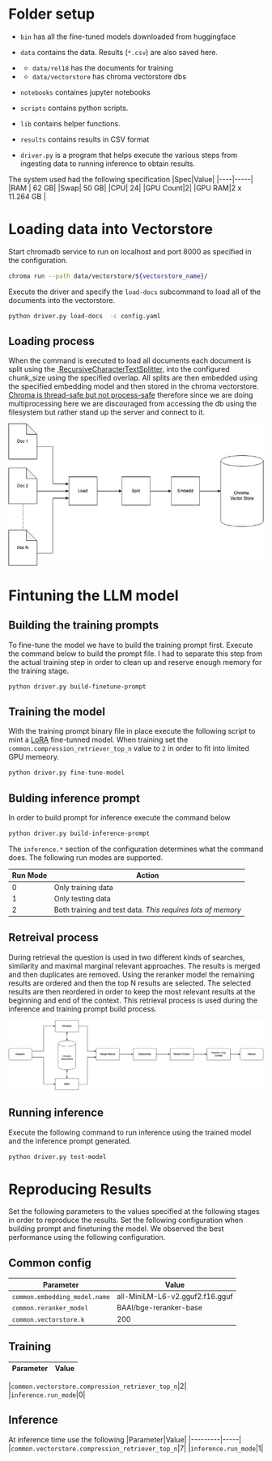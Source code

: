 # Folder setup
- `bin` has all the fine-tuned models downloaded from huggingface
- `data` contains the data. Results (`*.csv`) are also saved here.
- - `data/rel18` has the documents for training
- - `data/vectorstore` has chroma vectorstore dbs
  
- `notebooks` containes jupyter notebooks
- `scripts` contains python scripts.
- `lib` contains helper functions.
- `results` contains results in CSV format
- `driver.py` is a program that helps execute the various steps from ingesting data to running inference to obtain results.


The system used had the following specification 
|Spec|Value|
|----|-----|
|RAM | 62 GB|
|Swap| 50 GB|
|CPU| 24|
|GPU Count|2|
|GPU RAM|2 x 11.264 GB |

# Loading data into Vectorstore
Start chromadb service to run on localhost and port 8000 as specified in the configuration. 
```bash
chroma run --path data/vectorstore/${vectorstore_name}/
```

Execute the driver and specify the `load-docs` subcommand to load all of the documents into the vectorstore.
```bash
python driver.py load-docs  -c config.yaml
```   
## Loading process
When the command is executed to load all documents each document is split using the ,[RecursiveCharacterTextSplitter](https://api.python.langchain.com/en/latest/character/langchain_text_splitters.character.RecursiveCharacterTextSplitter.html), into the configured chunk_size using the specified overlap. All splits are then embedded using the specified embedding model and then stored in the chroma vectorstore. [Chroma is thread-safe but not process-safe](https://cookbook.chromadb.dev/core/system_constraints/) therefore since we are doing multiprocessing here we are discouraged from accessing the db using the filesystem but rather stand up the server and connect to it. 

![Alt text](./images/loading_vectorstore.jpg)


# Fintuning the LLM model
## Building the training prompts
To fine-tune the model we have to build the training prompt first. Execute the command below to build the prompt file. I had to separate this step from the actual training step in order to clean up and reserve enough memory for the training stage.
```bash
python driver.py build-finetune-prompt
```
## Training the model
With the training prompt binary file  in place execute the following script to mint a [LoRA](https://arxiv.org/abs/2106.09685) fine-tunned model. When training set the `common.compression_retriever_top_n` value to `2` in order to fit into limited GPU memeory. 
```bash
python driver.py fine-tune-model
```

## Bulding inference prompt
In order to build prompt for inference execute the command below
```bash 
python driver.py build-inference-prompt
```
The `inference.*` section of the configuration determines what the command does. The following run modes are supported.

|Run Mode| Action |
|--------|--------|
| 0      | Only training data|
| 1      | Only testing data|
| 2      | Both training and test data. *This requires lots of memory*| 

## Retreival process
During retrieval the question is used in two different kinds of searches, similarity and maximal marginal relevant approaches. The results is merged and then duplicates are removed. Using the reranker model the remaining results are ordered and then the top N results are selected. The selected results are then reordered in order to keep the most relevant results at the beginning and end of the context. This retrieval process is used during the inference and training prompt build process. 

![Alt text](./images/retrieval.jpg)

## Running inference
Execute the following command to run inference using the trained model and the inference prompt generated.
```bash
python driver.py test-model
```

# Reproducing Results
Set the following parameters to the values specified at the following stages in order to reproduce the results. Set the following configuration when building prompt and finetuning the model. We observed the best performance using the following configuration.

## Common config
|Parameter|Value|
|---------|-----|
|`common.embedding_model.name`|all-MiniLM-L6-v2.gguf2.f16.gguf|
|`common.reranker_model`|BAAI/bge-reranker-base|
|`common.vectorstore.k`|200|

## Training
|Parameter|Value|
|---------|-----|

|`common.vectorstore.compression_retriever_top_n`|2|
|`inference.run_mode`|0|

## Inference
At inference time use the following
|Parameter|Value|
|---------|-----|
|`common.vectorstore.compression_retriever_top_n`|7|
|`inference.run_mode`|1|